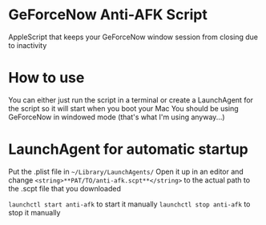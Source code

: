 # GeForceNow Anti-AFK Script
AppleScript that keeps your GeForceNow window session from closing due to inactivity

# How to use
You can either just run the script in a terminal or create a LaunchAgent for the script so it will start when you boot your Mac
You should be using GeForceNow in windowed mode (that's what I'm using anyway...)

# LaunchAgent for automatic startup
Put the .plist file in ```~/Library/LaunchAgents/```
Open it up in an editor and change ```<string>**PAT/TO/anti-afk.scpt**</string>``` to the actual path to the .scpt file that you downloaded

```launchctl start anti-afk``` to start it manually
```launchctl stop anti-afk```  to stop it manually
